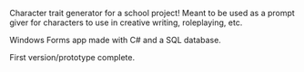 Character trait generator for a school project!
Meant to be used as a prompt giver for characters to use in creative writing, roleplaying, etc.

Windows Forms app made with C# and a SQL database.

First version/prototype complete.
